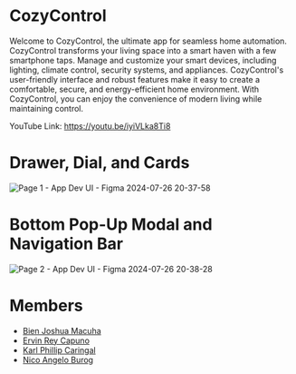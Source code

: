 # CozyControl

Welcome to CozyControl, the ultimate app for seamless home automation. CozyControl transforms your living space into a smart haven with a few smartphone taps. Manage and customize your smart devices, including lighting, climate control, security systems, and appliances. CozyControl's user-friendly interface and robust features make it easy to create a comfortable, secure, and energy-efficient home environment. With CozyControl, you can enjoy the convenience of modern living while maintaining control.

YouTube Link:
https://youtu.be/iyiVLka8Ti8

# Drawer, Dial, and Cards
![Page 1 - App Dev UI - Figma 2024-07-26 20-37-58](https://github.com/user-attachments/assets/904f8411-aae3-448c-8f8f-ba5651a10671)

# Bottom Pop-Up Modal and Navigation Bar
![Page 2 - App Dev UI - Figma 2024-07-26 20-38-28](https://github.com/user-attachments/assets/601e4e2a-3c04-4048-a500-9dac268e389e)

# Members
- [Bien Joshua Macuha](https://github.com/bienjoshuaa)
- [Ervin Rey Capuno](https://github.com/Ervin-Capuno)
- [Karl Phillip Caringal](https://github.com/caringalkarl)
- [Nico Angelo Burog](https://github.com/NicoAngeloBurog)
